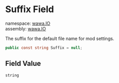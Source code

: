 # Suffix Field

namespace: [wawa\.IO](../../wawa.IO.md)<br />
assembly: [wawa\.IO](../../../wawa.IO.md)

The suffix for the default file name for mod settings\.

```csharp
public const string Suffix = null;
```

## Field Value

`string`

